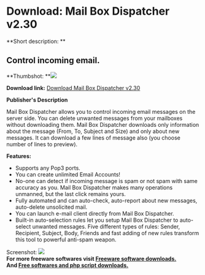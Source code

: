 # Download: Mail Box Dispatcher v2.30

**Short description: **

## Control incoming email.

  
**Thumbshot: **![](http://www.freewarefiles.com/screenshot/mbox_dispatcher_md.gif)   
  
**Download link:** [Download Mail Box Dispatcher v2.30](http://freesoftwares.boysofts.com/Mail-Box-Dispatcher-V_program_7408.html)  
  

**Publisher's Description**  
  

Mail Box Dispatcher allows you to control incoming email messages on the
server side. You can delete unwanted messages from your mailboxes without
downloading them. Mail Box Dispatcher downloads only information about the
message (From, To, Subject and Size) and only about new messages. It can
download a few lines of message also (you choose number of lines to preview).  

**Features:**

  * Supports any Pop3 ports. 
  * You can create unlimited Email Accounts! 
  * No-one can detect if incoming message is spam or not spam with same accuracy as you. Mail Box Dispatcher makes many operations unmanned, but the last click remains yours. 
  * Fully automated and can auto-check, auto-report about new messages, auto-delete unsolicited mail. 
  * You can launch e-mail client directly from Mail Box Dispatcher. 
  * Built-in auto-selection rules let you setup Mail Box Dispatcher to auto-select unwanted messages. Five different types of rules: Sender, Recipient, Subject, Body, Friends and fast adding of new rules transform this tool to powerful anti-spam weapon. 

  
  
Screenshot: ![](http://www.freewarefiles.com/screenshot/mbox_dispatcher.gif)  
**For more freeware softwares visit [Freeware software downloads.](http://freesoftwares.boysofts.com/)**   
**And [Free softwares and php script downloads.](http://www.boysofts.com/)**

